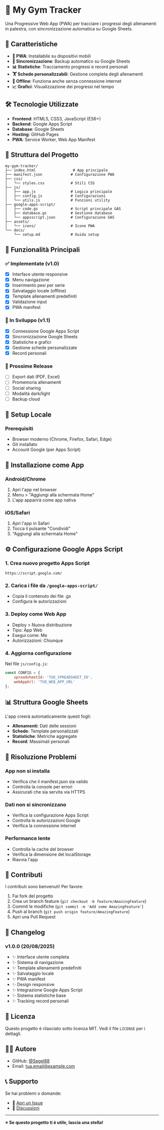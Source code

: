 # 💪 My Gym Tracker

Una Progressive Web App (PWA) per tracciare i progressi degli allenamenti in palestra, con sincronizzazione automatica su Google Sheets.

## 🚀 Caratteristiche

- **📱 PWA**: Installabile su dispositivi mobili
- **🔄 Sincronizzazione**: Backup automatico su Google Sheets
- **📊 Statistiche**: Tracciamento progressi e record personali
- **🏋️ Schede personalizzabili**: Gestione completa degli allenamenti
- **💾 Offline**: Funziona anche senza connessione internet
- **📈 Grafici**: Visualizzazione dei progressi nel tempo

## 🛠️ Tecnologie Utilizzate

- **Frontend**: HTML5, CSS3, JavaScript (ES6+)
- **Backend**: Google Apps Script
- **Database**: Google Sheets
- **Hosting**: GitHub Pages
- **PWA**: Service Worker, Web App Manifest

## 📁 Struttura del Progetto

```
my-gym-tracker/
├── index.html                 # App principale
├── manifest.json             # Configurazione PWA
├── css/
│   └── styles.css            # Stili CSS
├── js/
│   ├── app.js                # Logica principale
│   ├── config.js             # Configurazioni
│   └── utils.js              # Funzioni utility
├── google-apps-script/
│   ├── code.gs               # Script principale GAS
│   ├── database.gs           # Gestione database
│   └── appsscript.json       # Configurazione GAS
├── assets/
│   └── icons/                # Icone PWA
└── docs/
    └── setup.md              # Guida setup
```

## 🎯 Funzionalità Principali

### ✅ Implementate (v1.0)
- [x] Interface utente responsive
- [x] Menu navigazione
- [x] Inserimento pesi per serie
- [x] Salvataggio locale (offline)
- [x] Template allenamenti predefiniti
- [x] Validazione input
- [x] PWA manifest

### 🚧 In Sviluppo (v1.1)
- [X] Connessione Google Apps Script
- [x] Sincronizzazione Google Sheets
- [x] Statistiche e grafici
- [x] Gestione schede personalizzate
- [x] Record personali

### 🔮 Prossime Release
- [ ] Export dati (PDF, Excel)
- [ ] Promemoria allenamenti
- [ ] Social sharing
- [ ] Modalità dark/light
- [ ] Backup cloud

## 🔧 Setup Locale

### Prerequisiti
- Browser moderno (Chrome, Firefox, Safari, Edge)
- Git installato
- Account Google (per Apps Script)

## 📱 Installazione come App

### Android/Chrome
1. Apri l'app nel browser
2. Menu > "Aggiungi alla schermata Home"
3. L'app apparirà come app nativa

### iOS/Safari
1. Apri l'app in Safari
2. Tocca il pulsante "Condividi"
3. "Aggiungi alla schermata Home"

## ⚙️ Configurazione Google Apps Script

### 1. Crea nuovo progetto Apps Script
```
https://script.google.com/
```

### 2. Carica i file da `/google-apps-script/`
- Copia il contenuto dei file .gs
- Configura le autorizzazioni

### 3. Deploy come Web App
- Deploy > Nuova distribuzione
- Tipo: App Web
- Esegui come: Me
- Autorizzazioni: Chiunque

### 4. Aggiorna configurazione
Nel file `js/config.js`:
```javascript
const CONFIG = {
    spreadsheetId: 'TUO_SPREADSHEET_ID',
    webAppUrl: 'TUO_WEB_APP_URL'
};
```

## 📊 Struttura Google Sheets

L'app creerà automaticamente questi fogli:

- **Allenamenti**: Dati delle sessioni
- **Schede**: Template personalizzati  
- **Statistiche**: Metriche aggregate
- **Record**: Massimali personali

## 🐛 Risoluzione Problemi

### App non si installa
- Verifica che il manifest.json sia valido
- Controlla la console per errori
- Assicurati che sia servita via HTTPS

### Dati non si sincronizzano
- Verifica la configurazione Apps Script
- Controlla le autorizzazioni Google
- Verifica la connessione internet

### Performance lente
- Controlla la cache del browser
- Verifica la dimensione del localStorage
- Riavvia l'app

## 🤝 Contributi

I contributi sono benvenuti! Per favore:

1. Fai fork del progetto
2. Crea un branch feature (`git checkout -b feature/AmazingFeature`)
3. Commit le modifiche (`git commit -m 'Add some AmazingFeature'`)
4. Push al branch (`git push origin feature/AmazingFeature`)
5. Apri una Pull Request

## 📝 Changelog

### v1.0.0 (20/08/2025)
- ✨ Interface utente completa
- ✨ Sistema di navigazione
- ✨ Template allenamenti predefiniti
- ✨ Salvataggio locale
- ✨ PWA manifest
- ✨ Design responsive
- ✨ Integrazione Google Apps Script
- ✨ Sistema statistiche base
- ✨ Tracking record personali

## 📄 Licenza

Questo progetto è rilasciato sotto licenza MIT. Vedi il file `LICENSE` per i dettagli.

## 👨‍💻 Autore

- GitHub: [@Segel88](https://github.com/Segel88)
- Email: tua.email@example.com

## 📞 Supporto

Se hai problemi o domande:
- 🐛 [Apri un Issue](https://github.com/tuo-username/my-gym-tracker/issues)
- 💬 [Discussioni](https://github.com/tuo-username/my-gym-tracker/discussions)

---

**⭐ Se questo progetto ti è utile, lascia una stella!**